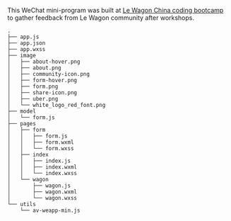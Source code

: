 This WeChat mini-program was built at [Le Wagon China coding bootcamp](https://www.lewagon.com/shanghai) to gather feedback from Le Wagon community after workshops.  


```
.
├── app.js
├── app.json
├── app.wxss
├── image
│   ├── about-hover.png
│   ├── about.png
│   ├── community-icon.png
│   ├── form-hover.png
│   ├── form.png
│   ├── share-icon.png
│   ├── uber.png
│   └── white_logo_red_font.png
├── model
│   └── form.js
├── pages
│   ├── form
│   │   ├── form.js
│   │   ├── form.wxml
│   │   └── form.wxss
│   ├── index
│   │   ├── index.js
│   │   ├── index.wxml
│   │   └── index.wxss
│   └── wagon
│       ├── wagon.js
│       ├── wagon.wxml
│       └── wagon.wxss
└── utils
    └── av-weapp-min.js
```

